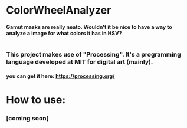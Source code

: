 # ColorWheelAnalyzer
#### Gamut masks are really neato. Wouldn't it be nice to have a way to analyze a image for what colors it has in HSV?
#
### This project makes use of "Processing". It's a programming language developed at MIT for digital art (mainly).
#### you can get it here: https://processing.org/
# How to use:
### [coming soon]
